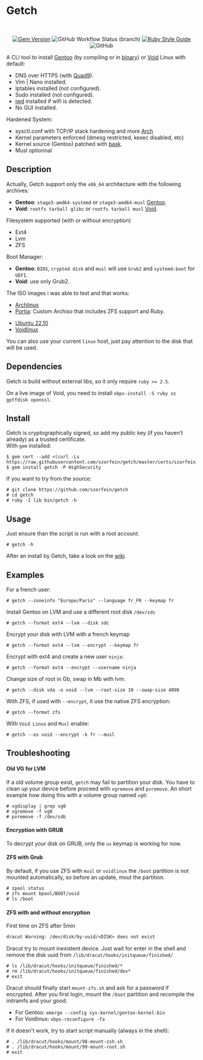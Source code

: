 # Getch

<div align="center">
<br/>

[![Gem Version](https://badge.fury.io/rb/getch.svg)](https://badge.fury.io/rb/getch)
![GitHub Workflow Status (branch)](https://img.shields.io/github/actions/workflow/status/szorfein/getch/rubocop-analysis.yml?branch=main)
[![Ruby Style Guide](https://img.shields.io/badge/code_style-rubocop-brightgreen.svg)](https://github.com/rubocop/rubocop)
![GitHub](https://img.shields.io/github/license/szorfein/getch)

</div>

A CLI tool to install [Gentoo](https://www.gentoo.org/) (by compiling or in [binary](https://www.gentoo.org/news/2023/12/29/Gentoo-binary.html)) or [Void](https://voidlinux.org/) Linux with default:
+ DNS over HTTPS (with [Quad9](https://www.quad9.net/)).
+ Vim | Nano installed.
+ Iptables installed (not configured).
+ Sudo installed (not configured).
+ [iwd](https://iwd.wiki.kernel.org/) installed if wifi is detected.
+ No GUI installed.

Hardened System:
+ sysctl.conf with TCP/IP stack hardening and more [Arch](https://wiki.archlinux.org/title/Sysctl)
+ Kernel parameters enforced (dmesg restricted, kexec disabled, etc)
+ Kernel source (Gentoo) patched with [bask](https://github.com/szorfein/bask).
+ Musl optionnal

## Description
Actually, Getch support only the `x86_64` architecture with the following archives:
+ **Gentoo**: `stage3-amd64-systemd` or `stage3-amd64-musl` [Gentoo](https://www.gentoo.org/downloads/).
+ **Void**: `rootfs tarball glibc` or `rootfs tarball musl` [Void](https://voidlinux.org/download/).

Filesystem supported (with or without encryption)
+ Ext4
+ Lvm
+ ZFS

Boot Manager:
+ **Gentoo**: `BIOS`, `crypted disk` and `musl` will use `Grub2` and `systemd-boot` for `UEFI`.
+ **Void**: use only Grub2.

The ISO images i was able to test and that works:
+ [Archlinux](https://www.archlinux.org/download/)
+ [Portia](https://github.com/szorfein/portia/releases): Custom Archiso that includes ZFS support and Ruby.
* [Ubuntu 22.10](https://cdimage.ubuntu.com/releases/22.10/release/)
* [Voidlinux](https://voidlinux.org/download/)

You can also use your current `linux` host, just pay attention to the disk that will be used.  

## Dependencies
Getch is build without external libs, so it only require `ruby >= 2.5`.

On a live image of Void, you need to install `xbps-install -S ruby xz gptfdisk
openssl`.

## Install
Getch is cryptographically signed, so add my public key (if you haven’t already) as a trusted certificate.  
With `gem` installed:

    $ gem cert --add <(curl -Ls https://raw.githubusercontent.com/szorfein/getch/master/certs/szorfein.pem)
    $ gem install getch -P HighSecurity

If you want to try from the source:

    # git clone https://github.com/szorfein/getch
    # cd getch
    # ruby -I lib bin/getch -h

## Usage
Just ensure than the script is run with a root account.

    # getch -h

After an install by Getch, take a look on the [wiki](https://github.com/szorfein/getch/wiki).

## Examples
For a french user:

    # getch --zoneinfo "Europe/Paris" --language fr_FR --keymap fr

Install Gentoo on LVM and use a different root disk `/dev/sdc`

    # getch --format ext4 --lvm --disk sdc

Encrypt your disk with LVM with a french keymap

    # getch --format ext4 --lvm --encrypt --keymap fr

Encrypt with ext4 and create a new user `ninja`:

    # getch --format ext4 --encrypt --username ninja

Change size of root in Gb, swap in Mb with lvm.

    # getch --disk vda -o void --lvm --root-size 10 --swap-size 4096

With ZFS, if used with `--encrypt`, it use the native ZFS encryption:

    # getch --format zfs

With `Void Linux` and `Musl` enable:

    # getch --os void --encrypt -k fr --musl

## Troubleshooting

#### Old VG for LVM
If a old volume group exist, `getch` may fail to partition your disk. You have to clean up your device before proceed with `vgremove` and `pvremove`. An short example how doing this with a volume group named `vg0`:

    # vgdisplay | grep vg0
    # vgremove -f vg0
    # pvremove -f /dev/sdb

#### Encryption with GRUB
To decrypt your disk on GRUB, only the `us` keymap is working for now.

#### ZFS with Grub
By default, if you use ZFS with `musl` or `voidlinux` the `/boot` partition is not mounted automatically, so before an update, mout the partition.

    # zpool status
    # zfs mount bpool/BOOT/void
    # ls /boot

#### ZFS with and without encryption
First time on ZFS after 5min

```txt
dracut Warning: /dev/disk/by-uuid/<DISK> does not exist
```

Dracut try to mount inexistent device. Just wait for enter in the shell and remove the disk uuid from `/lib/dracut/hooks/initqueue/finished/`

    # ls /lib/dracut/hooks/initqueue/finished/*
    # rm /lib/dracut/hooks/initqueue/finished/dev*
    # exit

Dracut should finally start `mount-zfs.sh` and ask for a password if encrypted. After you first login, mount the `/boot` partition and recompile the initramfs and your good.

+ For Gentoo: `emerge --config sys-kernel/gentoo-kernel-bin`
+ For Voidlinux: `xbps-reconfigure -fa`

If it doesn't work, try to start script manually (always in the shell):

    # . /lib/dracut/hooks/mount/98-mount-zsh.sh
    # . /lib/dracut/hooks/mount/99-mount-root.sh
    # exit
